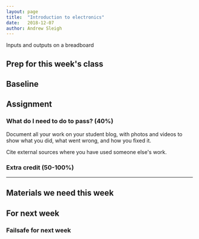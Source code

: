 ```yaml
---
layout: page
title:  "Introduction to electronics"
date:   2018-12-07
author: Andrew Sleigh
---
```


Inputs and outputs on a breadboard

<!--more-->

## Prep for this week's class

## Baseline 


## Assignment

### What do I need to do to pass? (40%)


Document all your work on your student blog, with photos and videos to show what you did, what went wrong, and how you fixed it. 

Cite external sources where you have used someone else's work.

### Extra credit (50-100%)

---

## Materials we need this week

## For next week

### Failsafe for next week